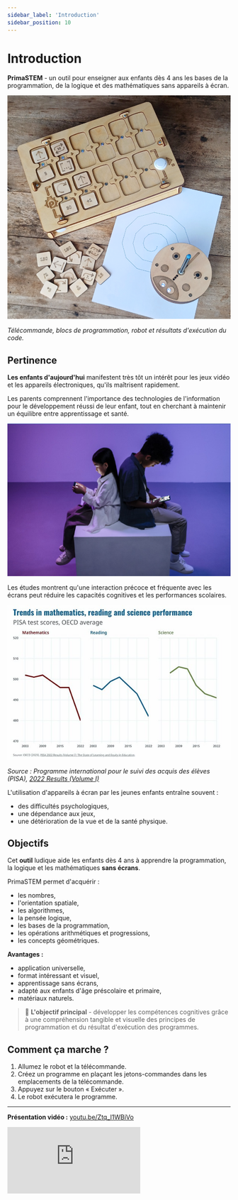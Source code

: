 ```yaml
---
sidebar_label: 'Introduction'
sidebar_position: 10
---
```


# Introduction

**PrimaSTEM** - un outil pour enseigner aux enfants dès 4 ans les bases de la programmation, de la logique et des mathématiques sans appareils à écran.

![PrimaSTEM](images/main_04.png)

*Télécommande, blocs de programmation, robot et résultats d'exécution du code.*

## Pertinence

**Les enfants d'aujourd'hui** manifestent très tôt un intérêt pour les jeux vidéo et les appareils électroniques, qu'ils maîtrisent rapidement.

Les parents comprennent l'importance des technologies de l'information pour le développement réussi de leur enfant, tout en cherchant à maintenir un équilibre entre apprentissage et santé.

![kids](images/kids.png)

Les études montrent qu'une interaction précoce et fréquente avec les écrans peut réduire les capacités cognitives et les performances scolaires.

![graph](images/graph_2.jpg)

*Source : Programme international pour le suivi des acquis des élèves (PISA), [2022 Results (Volume I)](https://www.oecd-ilibrary.org/education/pisa-2022-results-volume-i_53f23881-en)*

L'utilisation d'appareils à écran par les jeunes enfants entraîne souvent :
- des difficultés psychologiques,
- une dépendance aux jeux,
- une détérioration de la vue et de la santé physique.

## Objectifs

Cet **outil** ludique aide les enfants dès 4 ans à apprendre la programmation, la logique et les mathématiques **sans écrans**.

PrimaSTEM permet d'acquérir :
- les nombres,
- l'orientation spatiale,
- les algorithmes,
- la pensée logique,
- les bases de la programmation,
- les opérations arithmétiques et progressions,
- les concepts géométriques.

**Avantages :**
- application universelle,
- format intéressant et visuel,
- apprentissage sans écrans,
- adapté aux enfants d'âge préscolaire et primaire,
- matériaux naturels.

> 🎯 **L'objectif principal** - développer les compétences cognitives grâce à une compréhension tangible et visuelle des principes de programmation et du résultat d'exécution des programmes.

## Comment ça marche ?

1. Allumez le robot et la télécommande.
2. Créez un programme en plaçant les jetons-commandes dans les emplacements de la télécommande.
3. Appuyez sur le bouton « Exécuter ».
4. Le robot exécutera le programme.

---
**Présentation vidéo :** [youtu.be/Ztq_I1WBiVo](https://youtu.be/Ztq_I1WBiVo)
<div
  style={{
    position: 'relative',
    paddingBottom: '56.25%',
    height: 0,
    overflow: 'hidden',
  }}
>
  <iframe
    src="https://www.youtube.com/embed/Ztq_I1WBiVo?si=a54tevy8tUEQMOva"
    style={{
      position: 'absolute',
      top: 0,
      left: 0,
      width: '100%',
      height: '100%',
    }}
    frameBorder="0"
    allow="accelerometer; autoplay; clipboard-write; encrypted-media; gyroscope; picture-in-picture"
    allowFullScreen
  />
</div>
---

**Dessin mathématique utilisant une variable et des nombres négatifs :** [youtu.be/6Zoyku27mO8](https://youtu.be/6Zoyku27mO8)
<div
  style={{
    position: 'relative',
    paddingBottom: '56.25%',
    height: 0,
    overflow: 'hidden',
  }}
>
  <iframe
    src="https://www.youtube.com/embed/6Zoyku27mO8?si=WYYMKyV7d768DI-D"
    style={{
      position: 'absolute',
      top: 0,
      left: 0,
      width: '100%',
      height: '100%',
    }}
    frameBorder="0"
    allow="accelerometer; autoplay; clipboard-write; encrypted-media; gyroscope; picture-in-picture"
    allowFullScreen
  />
</div>
---

**Dessin mathématique d'un cœur :** [youtu.be/VgiWu200EGw](https://youtu.be/VgiWu200EGw)
<div
  style={{
    position: 'relative',
    paddingBottom: '56.25%',
    height: 0,
    overflow: 'hidden',
  }}
>
  <iframe
    src="https://www.youtube.com/embed/VgiWu200EGw?si=EiQKbP0egmZ2aXCa"
style={{
      position: 'absolute',
      top: 0,
      left: 0,
      width: '100%',
      height: '100%',
    }}
    frameBorder="0"
    allow="accelerometer; autoplay; clipboard-write; encrypted-media; gyroscope; picture-in-picture"
    allowFullScreen
  />
</div>
---

> 📺  En savoir plus sur la chaîne [YouTube PrimaSTEM](https://www.youtube.com/@primastem)

## À qui est-ce destiné ?

PrimaSTEM est conçu pour les enfants et ressemble à un jeu, mais c'est un outil flexible pour les enseignants et les parents. Il peut être utilisé pour enseigner diverses matières - mathématiques, programmation, physique, histoire, géographie. Tout est limité uniquement par l'imagination et les compétences de l'enseignant ou des parents.

L'enfant acquiert des bases mathématiques et algorithmiques, ce qui constitue une excellente préparation pour l'école et la première expérience avec les langages de programmation (Scratch, Logo ou Minecraft).

![Spirale](images/robot_spiral_01.jpg)

*Exemple de résultat : spirale dessinée en modifiant dynamiquement une variable dans une boucle.*
